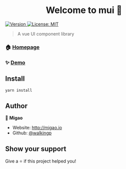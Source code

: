 <h1 align="center">Welcome to mui 👋</h1>
<p>
  <a href="https://www.npmjs.com/package/mui" target="_blank">
    <img alt="Version" src="https://img.shields.io/npm/v/mui.svg">
  </a>
  <a href="#" target="_blank">
    <img alt="License: MIT" src="https://img.shields.io/badge/License-MIT-yellow.svg" />
  </a>
</p>

> A vue UI component library

### 🏠 [Homepage](mui.migao.io)

### ✨ [Demo](mui.migao.io)

## Install

```sh
yarn install
```

## Author

👤 **Migao**

- Website: http://migao.io
- Github: [@walkingp](https://github.com/walkingp)

## Show your support

Give a ⭐️ if this project helped you!
